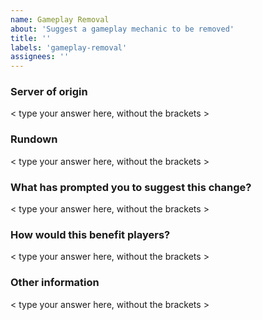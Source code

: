 ```yaml
---
name: Gameplay Removal
about: 'Suggest a gameplay mechanic to be removed'
title: ''
labels: 'gameplay-removal'
assignees: ''
---
```


<!-- Before continuing, please make sure that your suggestion hasn't already been submitted. -->

### Server of origin
<!-- What server would this mechanic be removed from? Survival? Skyblock? Global? -->
< type your answer here, without the brackets >

  
### Rundown
<!-- Provide a breif description of the mechanic you'd like to be removed. -->
< type your answer here, without the brackets >

  
### What has prompted you to suggest this change?
<!-- Tell us what happened that led to you to suggest this change. -->
< type your answer here, without the brackets >


### How would this benefit players?
<!-- Tell us what happened that led to you to suggest this change. -->
< type your answer here, without the brackets >


### Other information
<!-- If you have any other information that you feel would help, please add it below -->
< type your answer here, without the brackets >
